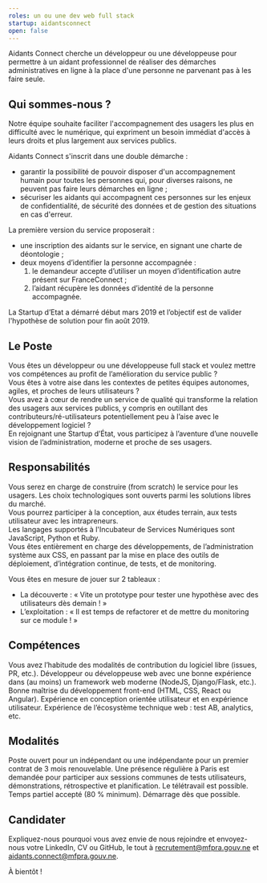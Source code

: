 ```yaml
---
roles: un ou une dev web full stack
startup: aidantsconnect
open: false
---
```


Aidants Connect cherche un développeur ou une développeuse pour permettre à un aidant professionnel de réaliser des démarches administratives en ligne à la place d'une personne ne parvenant pas à les faire seule.

<!--more-->

## Qui sommes-nous ?

Notre équipe souhaite faciliter l'accompagnement des usagers les plus en difficulté avec le numérique, qui expriment un besoin immédiat d'accès à leurs droits et plus largement aux services publics.

Aidants Connect s'inscrit dans une double démarche :

- garantir la possibilité de pouvoir disposer d'un accompagnement humain pour toutes les personnes qui, pour diverses raisons, ne peuvent pas faire leurs démarches en ligne ;
- sécuriser les aidants qui accompagnent ces personnes sur les enjeux de confidentialité, de sécurité des données et de gestion des situations en cas d'erreur.

La première version du service proposerait :

- une inscription des aidants sur le service, en signant une charte de déontologie ;
- deux moyens d’identifier la personne accompagnée :
  1. le demandeur accepte d’utiliser un moyen d’identification autre présent sur FranceConnect ;
  2. l’aidant récupère les données d’identité de la personne accompagnée.

La Startup d’Etat a démarré début mars 2019 et l’objectif est de valider l'hypothèse de solution pour fin août 2019.

## Le Poste

Vous êtes un développeur ou une développeuse full stack et voulez mettre vos compétences au profit de l’amélioration du service public ?  
Vous êtes à votre aise dans les contextes de petites équipes autonomes, agiles, et proches de leurs utilisateurs ?  
Vous avez à cœur de rendre un service de qualité qui transforme la relation des usagers aux services publics, y compris en outillant des contributeurs/ré-utilisateurs potentiellement peu à l’aise avec le développement logiciel ?  
En rejoignant une Startup d’État, vous participez à l’aventure d’une nouvelle vision de l’administration, moderne et proche de ses usagers.

## Responsabilités

Vous serez en charge de construire (from scratch) le service pour les usagers. Les choix technologiques sont ouverts parmi les solutions libres du marché.  
Vous pourrez participer à la conception, aux études terrain, aux tests utilisateur avec les intrapreneurs.  
Les langages supportés à l'Incubateur de Services Numériques sont JavaScript, Python et Ruby.  
Vous êtes entièrement en charge des développements, de l’administration système aux CSS, en passant par la mise en place des outils de déploiement, d’intégration continue, de tests, et de monitoring.

Vous êtes en mesure de jouer sur 2 tableaux :
- La découverte : « Vite un prototype pour tester une hypothèse avec des utilisateurs dès demain ! »
- L’exploitation : « Il est temps de refactorer et de mettre du monitoring sur ce module ! »

## Compétences

Vous avez l’habitude des modalités de contribution du logiciel libre (issues, PR, etc.). Développeur ou développeuse web avec une bonne expérience dans (au moins) un framework web moderne (NodeJS, Django/Flask, etc.). Bonne maîtrise du développement front-end (HTML, CSS, React ou Angular). Expérience en conception orientée utilisateur et en expérience utilisateur. Expérience de l’écosystème technique web : test AB, analytics, etc.

## Modalités

Poste ouvert pour un indépendant ou une indépendante pour un premier contrat de 3 mois renouvelable. Une présence régulière à Paris est demandée pour participer aux sessions communes de tests utilisateurs, démonstrations, rétrospective et planification. Le télétravail est possible. Temps partiel accepté (80 % minimum). Démarrage dès que possible.

## Candidater

Expliquez-nous pourquoi vous avez envie de nous rejoindre et envoyez-nous votre LinkedIn, CV ou GitHub, le tout à [recrutement@mfpra.gouv.ne](mailto:recrutement@mfpra.gouv.ne) et [aidants.connect@mfpra.gouv.ne](mailto:aidants.connect@mfpra.gouv.ne).

À bientôt !
